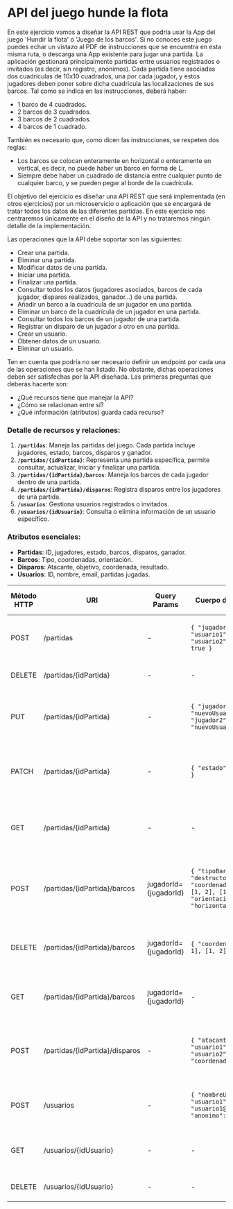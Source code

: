 # API del juego hunde la flota

En este ejercicio vamos a diseñar la API REST que podría usar la App del juego 'Hundir la flota' o 'Juego de los barcos'. Si no conoces este juego puedes echar un vistazo al PDF de instrucciones que se encuentra en esta misma ruta, o descarga una App existente para jugar una partida. La aplicación gestionará principalmente partidas entre usuarios registrados o invitados (es decir, sin registro, anónimos). Cada partida tiene asociadas dos cuadrículas de 10x10 cuadrados, una por cada jugador, y estos jugadores deben poner sobre dicha cuadrícula las localizaciones de sus barcos. Tal como se indica en las instrucciones, deberá haber:

-   1 barco de 4 cuadrados.
-   2 barcos de 3 cuadrados.
-   3 barcos de 2 cuadrados.
-   4 barcos de 1 cuadrado.

También es necesario que, como dicen las instrucciones, se respeten dos reglas:

-   Los barcos se colocan enteramente en horizontal o enteramente en vertical, es decir, no puede haber un barco en forma de L.
-   Siempre debe haber un cuadrado de distancia entre cualquier punto de cualquier barco, y se pueden pegar al borde de la cuadrícula.

El objetivo del ejercicio es diseñar una API REST que será implementada (en otros ejercicios) por un microservicio o aplicación que se encargará de tratar todos los datos de las diferentes partidas. En este ejercicio nos centraremos únicamente en el diseño de la API y no trataremos ningún detalle de la implementación.

Las operaciones que la API debe soportar son las siguientes:

-   Crear una partida.
-   Eliminar una partida.
-   Modificar datos de una partida.
-   Iniciar una partida.
-   Finalizar una partida.
-   Consultar todos los datos (jugadores asociados, barcos de cada jugador, disparos realizados, ganador...) de una partida.
-   Añadir un barco a la cuadrícula de un jugador en una partida.
-   Eliminar un barco de la cuadrícula de un jugador en una partida.
-   Consultar todos los barcos de un jugador de una partida.
-   Registrar un disparo de un jugador a otro en una partida.
-   Crear un usuario.
-   Obtener datos de un usuario.
-   Eliminar un usuario.

Ten en cuenta que podría no ser necesario definir un endpoint por cada una de las operaciones que se han listado. No obstante, dichas operaciones deben ser satisfechas por la API diseñada. Las primeras preguntas que deberás hacerte son:

-   ¿Qué recursos tiene que manejar la API?
-   ¿Cómo se relacionan entre sí?
-   ¿Qué información (atributos) guarda cada recurso?


### Detalle de recursos y relaciones:

1.  **`/partidas`**: Maneja las partidas del juego. Cada partida incluye jugadores, estado, barcos, disparos y ganador.
2.  **`/partidas/{idPartida}`**: Representa una partida específica, permite consultar, actualizar, iniciar y finalizar una partida.
3.  **`/partidas/{idPartida}/barcos`**: Maneja los barcos de cada jugador dentro de una partida.
4.  **`/partidas/{idPartida}/disparos`**: Registra disparos entre los jugadores de una partida.
5.  **`/usuarios`**: Gestiona usuarios registrados o invitados.
6.  **`/usuarios/{idUsuario}`**: Consulta o elimina información de un usuario específico.


### Atributos esenciales:

-   **Partidas**: ID, jugadores, estado, barcos, disparos, ganador.
-   **Barcos**: Tipo, coordenadas, orientación.
-   **Disparos**: Atacante, objetivo, coordenada, resultado.
-   **Usuarios**: ID, nombre, email, partidas jugadas.

| **Método HTTP** | **URI**                    | **Query Params**         | **Cuerpo de la Petición**                                                                            | **Cuerpo de la Respuesta**                                                                            | **Códigos HTTP de respuesta**                    |
|------------------|---------------------------|---------------------------|-------------------------------------------------------------------------------------------------------|-------------------------------------------------------------------------------------------------------|--------------------------------------------------|
| POST             | /partidas                 | -                         | `{ "jugador1": "usuario1", "jugador2": "usuario2", "anonimo": true }`                                 | `{ "idPartida": "abc123", "estado": "creada" }`                                                       | 201 Creada, 400 Solicitud Incorrecta             |
| DELETE           | /partidas/{idPartida}     | -                         | -                                                                                                     | `{ "mensaje": "Partida eliminada exitosamente" }`                                                     | 200 OK, 404 No Encontrada                        |
| PUT              | /partidas/{idPartida}     | -                         | `{ "jugador1": "nuevoUsuario1", "jugador2": "nuevoUsuario2" }`                                        | `{ "idPartida": "abc123", "estado": "actualizada" }`                                                  | 200 OK, 400 Solicitud Incorrecta, 404 No Encontrada |
| PATCH             | /partidas/{idPartida} | -                       | `{ "estado": "iniciada" }`                                                                                                    | `{ "idPartida": "abc123", "estado": "iniciada" }`                                                     | 200 OK, 400 Solicitud Incorrecta, 404 No Encontrada                       |
| GET              | /partidas/{idPartida}     | -                         | -                                                                                                     | `{ "idPartida": "abc123", "jugadores": ["usuario1", "usuario2"], "estado": "en curso","barcos": [...], "disparos": [...], "ganador": null ... }`         | 200 OK, 404 No Encontrada                        |
| POST             | /partidas/{idPartida}/barcos | jugadorId={jugadorId}   | `{ "tipoBarco": "destructor", "coordenadas": [[1, 1], [1, 2], [1, 3]], "orientacion": "horizontal" }` | `{ "mensaje": "Barco añadido exitosamente" }`                                                         | 201 Creada, 400 Solicitud Incorrecta, 404 No Encontrada |
| DELETE           | /partidas/{idPartida}/barcos | jugadorId={jugadorId}   | `{ "coordenadas": [[1, 1], [1, 2], [1, 3]] }`                                                        | `{ "mensaje": "Barco eliminado exitosamente" }`                                                       | 200 OK, 400 Solicitud Incorrecta, 404 No Encontrada |
| GET              | /partidas/{idPartida}/barcos | jugadorId={jugadorId}   | -                                                                                                     | `{ "barcos": [{ "tipoBarco": "destructor", "coordenadas": [[1, 1], [1, 2], [1, 3]] }, ... ] }`        | 200 OK, 404 No Encontrada                        |
| POST             | /partidas/{idPartida}/disparos | -                      | `{ "atacante": "usuario1", "objetivo": "usuario2", "coordenada": [4, 5] }`                           | `{ "resultado": "impacto", "hundido": false, "mensaje": "Disparo registrado" }`                       | 201 Creada, 400 Solicitud Incorrecta, 404 No Encontrada |
| POST             | /usuarios                 | -                         | `{ "nombreUsuario": "usuario1", "email": "usuario1@ejemplo.com", "anonimo": false }`                  | `{ "idUsuario": "usuario1", "estado": "creado" }`                                                     | 201 Creada, 400 Solicitud Incorrecta             |
| GET              | /usuarios/{idUsuario}     | -                         | -                                                                                                     | `{ "idUsuario": "usuario1", "nombreUsuario": "usuario1", "email": "usuario1@ejemplo.com", ... }`      | 200 OK, 404 No Encontrada                        |
| DELETE           | /usuarios/{idUsuario}     | -                         | -                                                                                                     | `{ "mensaje": "Usuario eliminado exitosamente" }`                                                     | 200 OK, 404 No Encontrada                        |



